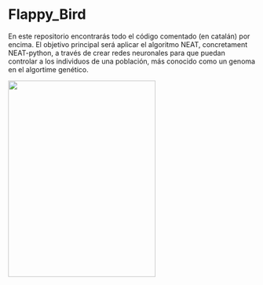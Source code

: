 # Flappy_Bird

En este repositorio encontrarás todo el código comentado (en catalán) por encima. El objetivo principal será aplicar el algoritmo NEAT, concretament NEAT-python, a través de crear redes neuronales para que puedan controlar a los individuos de una población, más conocido como un genoma en el algortime genético.

<img src="https://github.com/dtoscar24/Flappy_Bird/assets/139642210/b4299003-85e2-468a-827c-fb88601d7236" width="300" height="400" />

